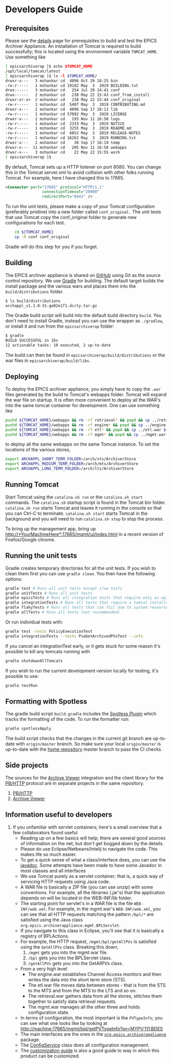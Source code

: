 # Developers Guide

## Prerequisites

Please see the [details](./details#system-requirements) page for
prerequisites to build and test the EPICS Archiver Appliance. An
installation of Tomcat is required to build successfully; this is
located using the environment variable `TOMCAT_HOME`. Use something like

``` bash
[ epicsarchiverap ]$ echo $TOMCAT_HOME
/opt/local/tomcat/latest
[ epicsarchiverap ]$ ls -l $TOMCAT_HOME/
drwxr-x---   3 mshankar cd  4096 Oct 29 18:25 bin
-rw-r-----   1 mshankar cd 19182 May  3  2019 BUILDING.txt
drwx------   3 mshankar cd   254 Jul 29 14:41 conf
drwx------   2 mshankar cd   238 May 22 15:43 conf_from_install
drwxr-xr-x+  2 mshankar cd   238 May 22 15:44 conf_original
-rw-r-----   1 mshankar cd  5407 May  3  2019 CONTRIBUTING.md
drwxr-x---   2 mshankar cd  4096 Sep 17 18:13 lib
-rw-r-----   1 mshankar cd 57092 May  3  2019 LICENSE
drwxr-x---   2 mshankar cd   193 Nov 11 16:58 logs
-rw-r-----   1 mshankar cd  2333 May  3  2019 NOTICE
-rw-r-----   1 mshankar cd  3255 May  3  2019 README.md
-rw-r-----   1 mshankar cd  6852 May  3  2019 RELEASE-NOTES
-rw-r-----   1 mshankar cd 16262 May  3  2019 RUNNING.txt
drwxr-x---   2 mshankar cd    30 Sep 17 18:19 temp
drwxr-x---  11 mshankar cd   205 Nov 11 16:58 webapps
drwxr-x---   3 mshankar cd    22 May 22 15:55 work
[ epicsarchiverap ]$
```

By default, Tomcat sets up a HTTP listener on port 8080. You can change
this in the Tomcat server.xml to avoid collision with other folks
running Tomcat. For example, here I have changed this to 17665.

```xml
<Connector port="17665" protocol="HTTP/1.1"
                connectionTimeout="20000" 
                redirectPort="8443" />
```

To run the unit tests, please make a copy of your Tomcat configuration
(preferably pristine) into a new folder called `conf_original.` The unit
tests that use Tomcat copy the conf_original folder to generate new
configurations for each test.

```bash
    cd ${TOMCAT_HOME}
    cp -R conf conf_original
```

Gradle will do this step for you if you forget.

## Building

The EPICS archiver appliance is shared on
[GitHub](https://github.com/slacmshankar/epicsarchiverap) using Git as
the source control repository. We use [Gradle](http://gradle.org/) for
building. The default target builds the install package and the various
wars and places them into the `build/distributions` folder.

``` bash
$ ls build/distributions
archappl_v1.1.0-31-ge02e1f1.dirty.tar.gz
```

The Gradle build script will build into the default build directory
`build`. You don\'t need to install Gradle, instead you can use the
wrapper as `./gradlew`, or install it and run from the `epicsarchiverap`
folder:

``` bash
$ gradle
BUILD SUCCESSFUL in 16s
12 actionable tasks: 10 executed, 2 up-to-date
```

The build can then be found in `epicsarchiverap/build/distributions` or
the war files in `epicsarchiverap/build/libs`.

## Deploying

To deploy the EPICS archiver appliance, you simply have to copy the
`.war` files generated by the build to Tomcat\'s webapps folder. Tomcat
will expand the war file on startup. It is often more convenient to
deploy all the WAR\'s into the same tomcat container for development.
One can use something like

```bash
pushd ${TOMCAT_HOME}/webapps && rm -rf retrieval* && popd && cp ../retrieval.war ${TOMCAT_HOME}/webapps
pushd ${TOMCAT_HOME}/webapps && rm -rf engine* && popd && cp ../engine.war ${TOMCAT_HOME}/webapps
pushd ${TOMCAT_HOME}/webapps && rm -rf etl* && popd && cp ../etl.war ${TOMCAT_HOME}/webapps
pushd ${TOMCAT_HOME}/webapps && rm -rf mgmt* && popd && cp ../mgmt.war ${TOMCAT_HOME}/webapps
```

to deploy all the same webapps on the same Tomcat instance. To set the
locations of the various stores,

```bash
export ARCHAPPL_SHORT_TERM_FOLDER=/arch/sts/ArchiverStore
export ARCHAPPL_MEDIUM_TERM_FOLDER=/arch/mts/ArchiverStore
export ARCHAPPL_LONG_TERM_FOLDER=/arch/lts/ArchiverStore
```

## Running Tomcat

Start Tomcat using the `catalina.sh run` or the `catalina.sh start`
commands. The `catalina.sh` startup script is found in the Tomcat bin
folder. `catalina.sh run` starts Tomcat and leaves it running in the
console so that you can Ctrl-C to terminate. `catalina.sh start` starts
Tomcat in the background and you will need to run `catalina.sh stop` to
stop the process.

To bring up the management app, bring up
<http://*YourMachineHere*:17665/mgmt/ui/index.html> in a recent
version of Firefox/Google chrome.

## Running the unit tests

Gradle creates temporary directories for all the unit tests. If you wish
to clean them first you can use `gradle clean`. You then have the
following options:

```bash
gradle test # Runs all unit tests except slow tests
gradle unitTests # Runs all unit tests
gradle epicsTests # Runs all integration tests that require only an epics installation
gradle integrationTests # Runs all tests that require a tomcat installation and optionally an epics installation
gradle flakyTests # Runs all tests that can fail due to system resources
gradle allTests # Runs all tests (not recommended)
```

Or run individual tests with:

```bash
gradle test -tests PolicyExecutionTest
gradle integrationTests --tests PvaGetArchivedPVsTest --info
```

If you cancel an integrationTest early, or it gets stuck for some reason
it\'s possible to kill any tomcats running with

```bash
gradle shutdownAllTomcats
```

If you wish to run the current development version locally for testing,
it\'s possible to use:

```bash
gradle testRun
```

## Formatting with Spotless

The gradle build script `build.gradle` includes the [Spotless Plugin](https://github.com/diffplug/spotless) 
which tracks the
formatting of the code. To run the formatter run:

```bash
gradle spotlessApply
```

The build script checks that the changes in the current git branch are
up-to-date with `origin/master` branch. So make sure your local
`origin/master` is up-to-date with the [home repository](https://github.com/slacmshankar/epicsarchiverap) master
branch to pass the CI checks.

## Side projects

The sources for the [Archive Viewer](sysadmin/archiveviewer) integration and
the client library for the [PB/HTTP](developer/pb_pbraw) protocol are in
separate projects in the same repository.

1. [PB/HTTP](https://github.com/slacmshankar/epicsarchiverap_pbrawclient/)
2. [Archive Viewer](https://github.com/slacmshankar/epicsarchiverap_archiveviewer/)

## Information useful to developers

1. If you unfamiliar with servlet containers; here\'s a small overview
    that a few collaborators found useful
    - Reading up on a few basics will help; there are several good
        sources of information on the net; but don\'t get bogged down by
        the details.
    - Please do use Eclipse/Netbeans/Intelij to navigate the code.
        This makes life so much easier.
    - To get a quick sense of what a class/interface does, you can use
        the [javadoc](api/index.html). Some attempts have been made to
        have some Javadoc in most classes and all interfaces
    - We use Tomcat purely as a servlet container; that is, a quick
        way of servicing HTTP requests using Java code.
    - A WAR file is basically a ZIP file (you can use unzip) with some
        conventions. For example, all the libraries (.jar\'s) that the
        application depends on will be located in the WEB-INF/lib
        folder.
    - The starting point for servlet\'s in a WAR file is the file
        `WEB-INF/web.xml`. For example, in the mgmt.war\'s
        `WEB-INF/web.xml`, you can see that all HTTP requests matching
        the pattern `/bpl/*` are satisfied using the Java class
        `org.epics.archiverappliance.mgmt.BPLServlet`.
    - If you navigate to this class in Eclipse, you\'ll see that it is
        basically a registry of BPLActions.
    - For example, the HTTP request, `/mgmt/bpl/getAllPVs` is
        satisfied using the `GetAllPVs` class. Breaking this down,
        1. `/mgmt` gets you into the mgmt.war file.
        2. `/bpl` gets you into the BPLServlet class.
        3. `/getAllPVs` gets you into the GetAllPVs class.
    - From a very high level
        - The engine.war establishes Channel Access monitors and then
            writes the data into the short term store (STS).
        - The etl.war file moves data between stores - that is from
            the STS to the MTS and from the MTS to the LTS and so on.
        - The retrieval.war gathers data from all the stores, stitches
            them together to satisfy data retrieval requests.
        - The mgmt.war manages all the other three and holds
            configuration state.
    - In terms of configuration, the most important is the
        `PVTypeInfo`; you can see what one looks like by looking at
        <http://machine:17665/mgmt/bpl/getPVTypeInfo?pv=MYPV:111:BDES>
    - The main interfaces are the ones in the
        [`org.epics.archiverappliance`](../_static/javadoc/org/epics/archiverappliance/package-summary.html)
        package.
    - The
        [ConfigService](../_static/javadoc/org/epics/archiverappliance/config/ConfigService.html)
        class does all configuration management.
    - The [customization guide](../sysadmin/customization) is also a good
        guide to way in which this product can be customized.
